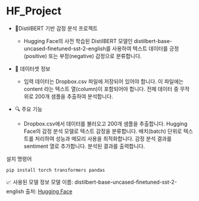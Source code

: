 # HF_Project

- 🧠DistilBERT 기반 감정 분석 프로젝트
  - Hugging Face의 사전 학습된 DistilBERT 모델인
distilbert-base-uncased-finetuned-sst-2-english를 사용하여
텍스트 데이터를 긍정(positive) 또는 부정(negative) 감정으로 분류합니다.

- 📂 데이터셋 정보
  - 입력 데이터는 Dropbox.csv 파일에 저장되어 있어야 합니다.
이 파일에는 content 라는 텍스트 열(column)이 포함되어야 합니다.
전체 데이터 중 무작위로 200개 샘플을 추출하여 분석합니다.

- 🔍 주요 기능
  - Dropbox.csv에서 데이터를 불러오고 200개 샘플을 추출합니다.
Hugging Face의 감정 분석 모델로 텍스트 감정을 분류합니다.
배치(batch) 단위로 텍스트를 처리하여 성능과 메모리 사용을 최적화합니다.
감정 분석 결과를 sentiment 열로 추가합니다.
분석된 결과를 출력합니다.

설치 명령어
```
pip install torch transformers pandas
```

📈 사용된 모델 정보
모델 이름: distilbert-base-uncased-finetuned-sst-2-english
출처: [Hugging Face](https://huggingface.co/distilbert/distilbert-base-uncased-finetuned-sst-2-english)
